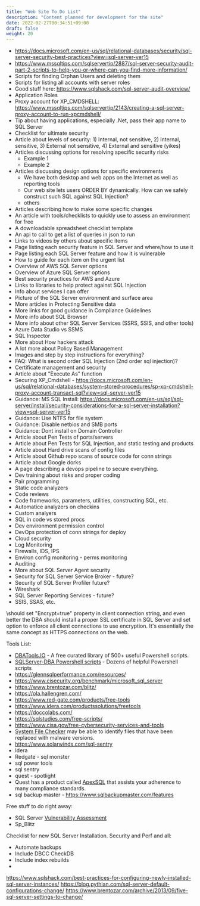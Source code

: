 ```yaml
---
title: "Web Site To Do List"
description: "Content planned for development for the site"
date: 2022-02-27T00:34:51+09:00
draft: false
weight: 20
---
```


* https://docs.microsoft.com/en-us/sql/relational-databases/security/sql-server-security-best-practices?view=sql-server-ver15
* https://www.mssqltips.com/sqlservertip/2887/sql-server-security-audit-part-2-scripts-to-help-you-or-where-can-you-find-more-information/
* Scripts for finding Orphan Users and deleting them
* Scripts for listing all accounts with server roles
* Good stuff here: https://www.sqlshack.com/sql-server-audit-overview/
* Application Roles
* Proxy account for XP_CMDSHELL: https://www.mssqltips.com/sqlservertip/2143/creating-a-sql-server-proxy-account-to-run-xpcmdshell/
* Tip about having applications, especially .Net, pass their app name to SQL Server
* Checklist for ultimate security
* Article about levels of security: 1) Internal, not sensitive, 2) Internal, sensitive, 3) External not sensitive, 4) External and sensitive (yikes)
* Articles discussing options for resolving specific security risks
  * Example 1
  * Example 2
* Articles discussing design options for specific environments
  * We have both desktop and web apps on the Internet as well as reporting tools
  * Our web site lets users ORDER BY dynamically.  How can we safely construct such SQL against SQL Injection?
  * others
* Articles describing how to make some specific changes
* An article with tools/checklists to quickly use to assess an environment for free
* A downloadable spreadsheet checklist template
* An api to call to get a list of queries in json to run
* Links to videos by others about specific items
* Page listing each security feature in SQL Server and where/how to use it
* Page listing each SQL Server feature and how it is vulnerable
* How to guide for each item on the urgent list
* Overview of AWS SQL Server options
* Overview of Azure SQL Server options
* Best security practices for AWS and Azure
* Links to libraries to help protect against SQL Injection
* Info about services I can offer
* Picture of the SQL Server environment and surface area
* More articles in Protecting Sensitive data
* More links for good guidance in Compliance Guidelines
* More info about SQL Browser
* More info about other SQL Server Services (SSRS, SSIS, and other tools)
* Azure Data Studio vs SSMS
* SQL Inspector
* More about How hackers attack
* A lot more about Policy Based Management
* Images and step by step instructions for everything?
* FAQ: What is second order SQL Injection (2nd order sql injection)?
* Certificate management and security
* Article about "Execute As" function
* Securing XP_Cmdshell - https://docs.microsoft.com/en-us/sql/relational-databases/system-stored-procedures/sp-xp-cmdshell-proxy-account-transact-sql?view=sql-server-ver15
* Guidance: MS SQL Install: https://docs.microsoft.com/en-us/sql/sql-server/install/security-considerations-for-a-sql-server-installation?view=sql-server-ver15
* Guidance: Use NTFS for file system
* Guidance: Disable netbios and SMB ports
* Guidance: Dont install on Domain Controller
* Article about Pen Tests of ports/servers
* Article about Pen Tests for SQL Injection, and static testing and products
* Article about Hard drive scans of config files
* Article about Github repo scans of source code for conn strings
* Article about Google dorks
* A page describing a devops pipeline to secure everything.
* Dev training about risks and proper coding
* Pair programming
* Static code analyzers
* Code reviews
* Code frameworks, parameters, utilities, constructing SQL, etc.
* Automatice analyzers on checkins
* Custom analyers
* SQL in code vs stored procs
* Dev environment permission control
* DevOps protection of conn strings for deploy
* Cloud security
* Log Monitoring
* Firewalls, IDS, IPS
* Environ config monitoring - perms monitoring
* Auditing
* More about SQL Server Agent security
* Security for SQL Server Service Broker - future?
* Security of SQL Server Profiler future?
* Wireshark
* SQL Server Reporting Services - future?
* SSIS, SSAS, etc.



\should set "Encrypt=true" property in client connection string, and even better the DBA should install a proper SSL certificate in SQL Server and set option to enforce all client connections to use encryption. It's essentially the same concept as HTTPS connections on the web.

Tools List:

* [DBATools.IO](https://dbatools.io/) - A free curated library of 500+ useful Powershell scripts.
* [SQLServer-DBA Powershell scripts](https://www.sqlserver-dba.com/2012/07/powershell-scripts-for-dba.html) - Dozens of helpful Powershell scripts
* https://glennsqlperformance.com/resources/ 
* https://www.cisecurity.org/benchmark/microsoft_sql_server
* https://www.brentozar.com/blitz/
* https://ola.hallengren.com/
* https://www.red-gate.com/products/free-tools
* https://www.idera.com/productssolutions/freetools
* https://doccolabs.com/
* https://sqlstudies.com/free-scripts/
* https://www.cisa.gov/free-cybersecurity-services-and-tools
* [System File Checker](https://docs.microsoft.com/en-us/troubleshoot/windows-server/deployment/system-file-checker) may be able to identify files that have been replaced with malware versions.
* https://www.solarwinds.com/sql-sentry
* Idera
* Redgate - sql monster
* sql power tools
* sql sentry
* quest - spotlight
* Quest has a product called [ApexSQL](https://apexsql.com/) that assists your adherence to many compliance standards.
* sql backup master  - https://www.sqlbackupmaster.com/features


Free stuff to do right away:

* SQL Server [Vulnerability Assessment](https://docs.microsoft.com/en-us/sql/relational-databases/security/sql-vulnerability-assessment)
* Sp_Blitz

Checklist for new SQL Server Installation.  Security and Perf and all:
* Automate backups
* Include DBCC CheckDB
* Include index rebuilds
* 
https://www.sqlshack.com/best-practices-for-configuring-newly-installed-sql-server-instances/
https://blog.pythian.com/sql-server-default-configurations-change/
https://www.brentozar.com/archive/2013/09/five-sql-server-settings-to-change/

